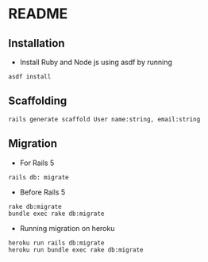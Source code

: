 # README

## Installation

* Install Ruby and Node js using asdf by running
```
asdf install
```

## Scaffolding

```
rails generate scaffold User name:string, email:string
```

## Migration

- For Rails 5
```
rails db: migrate
```

- Before Rails 5
```
rake db:migrate
bundle exec rake db:migrate
```

- Running migration on heroku
```
heroku run rails db:migrate
heroku run bundle exec rake db:migrate
```
